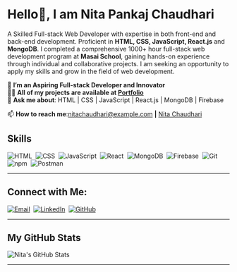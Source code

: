 # Hello👋, I am Nita Pankaj Chaudhari  

A Skilled Full-stack Web Developer with expertise in both front-end and back-end development. Proficient in **HTML, CSS, JavaScript, React.js** and **MongoDB**. I completed a comprehensive 1000+ hour full-stack web development program at **Masai School**, gaining hands-on experience through individual and collaborative projects. I am seeking an opportunity to apply my skills and grow in the field of web development.  

🌱 **I’m an Aspiring Full-stack Developer and Innovator**  
👨‍💻 **All of my projects are available at [Portfolio](#)**  
💬 **Ask me about**: HTML | CSS | JavaScript | React.js | MongoDB | Firebase  

📫 **How to reach me**:[nitachaudhari@example.com](mailto:nitachaudhari@example.com) **|** [Nita Chaudhari](https://www.linkedin.com/in/nita-chaudhari-a94038128/)

## Skills  

![HTML](https://img.shields.io/badge/HTML-E34F26?style=for-the-badge&logo=html5&logoColor=white)&nbsp;
![CSS](https://img.shields.io/badge/CSS-1572B6?style=for-the-badge&logo=css3&logoColor=white)&nbsp;
![JavaScript](https://img.shields.io/badge/JavaScript-F7DF1E?style=for-the-badge&logo=javascript&logoColor=black)&nbsp;
![React](https://img.shields.io/badge/React-61DAFB?style=for-the-badge&logo=react&logoColor=black)&nbsp;
![MongoDB](https://img.shields.io/badge/MongoDB-47A248?style=for-the-badge&logo=mongodb&logoColor=white)&nbsp;
![Firebase](https://img.shields.io/badge/Firebase-FFCA28?style=for-the-badge&logo=firebase&logoColor=black)&nbsp;
![Git](https://img.shields.io/badge/Git-F05032?style=for-the-badge&logo=git&logoColor=white)&nbsp;
![npm](https://img.shields.io/badge/npm-CB3837?style=for-the-badge&logo=npm&logoColor=white)&nbsp;
![Postman](https://img.shields.io/badge/Postman-FF6C37?style=for-the-badge&logo=postman&logoColor=white)

---

## Connect with Me:  
[![Email](https://img.shields.io/badge/Email-D14836?style=for-the-badge&logo=gmail&logoColor=white)](mailto:nitachaudhari@example.com)&nbsp;
[![LinkedIn](https://img.shields.io/badge/LinkedIn-0077B5?style=for-the-badge&logo=linkedin&logoColor=white)](https://www.linkedin.com/in/nita-chaudhari-a94038128/)&nbsp;
[![GitHub](https://img.shields.io/badge/GitHub-181717?style=for-the-badge&logo=github&logoColor=white)](https://github.com/NitaChaudhari)&nbsp;


---

## My GitHub Stats  
![Nita's GitHub Stats](https://github-readme-stats.vercel.app/api?username=NitaChaudhari&show_icons=true&theme=radical)  

---
